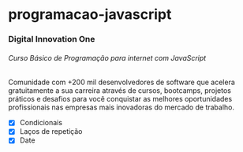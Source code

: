 # programacao-javascript

### Digital Innovation One
###### Curso Básico de Programação para internet com JavaScript
Comunidade com +200 mil desenvolvedores de software que acelera gratuitamente a sua carreira através de cursos, bootcamps, projetos práticos e desafios para você conquistar as melhores oportunidades profissionais nas empresas mais inovadoras do mercado de trabalho.

- [x] Condicionais
- [x] Laços de repetição
- [x] Date